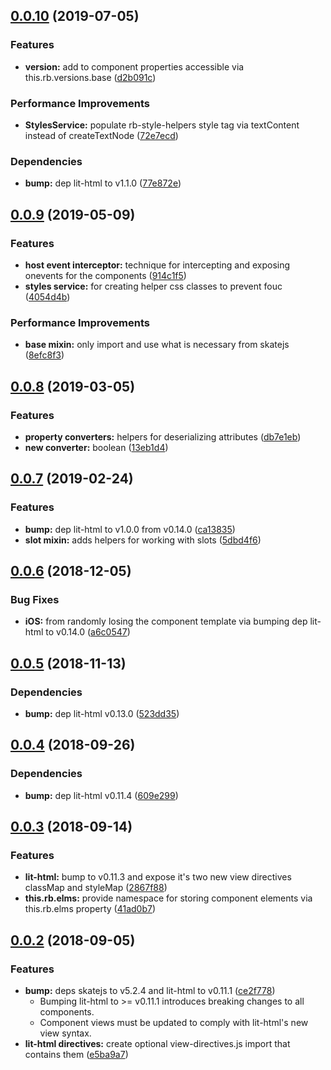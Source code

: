 ## [0.0.10](https://github.com/rapid-build-ui/rb-base/compare/v0.0.9...v0.0.10) (2019-07-05)


### Features

* **version:** add to component properties accessible via this.rb.versions.base ([d2b091c](https://github.com/rapid-build-ui/rb-base/commit/d2b091c))


### Performance Improvements

* **StylesService:** populate rb-style-helpers style tag via textContent instead of createTextNode ([72e7ecd](https://github.com/rapid-build-ui/rb-base/commit/72e7ecd))


### Dependencies

* **bump:** dep lit-html to v1.1.0 ([77e872e](https://github.com/rapid-build-ui/rb-base/commit/77e872e))



## [0.0.9](https://github.com/rapid-build-ui/rb-base/compare/v0.0.8...v0.0.9) (2019-05-09)


### Features

* **host event interceptor:** technique for intercepting and exposing onevents for the components ([914c1f5](https://github.com/rapid-build-ui/rb-base/commit/914c1f5))
* **styles service:** for creating helper css classes to prevent fouc ([4054d4b](https://github.com/rapid-build-ui/rb-base/commit/4054d4b))


### Performance Improvements

* **base mixin:** only import and use what is necessary from skatejs ([8efc8f3](https://github.com/rapid-build-ui/rb-base/commit/8efc8f3))



## [0.0.8](https://github.com/rapid-build-ui/rb-base/compare/v0.0.7...v0.0.8) (2019-03-05)


### Features

* **property converters:** helpers for deserializing attributes ([db7e1eb](https://github.com/rapid-build-ui/rb-base/commit/db7e1eb))
* **new converter:** boolean ([13eb1d4](https://github.com/rapid-build-ui/rb-base/commit/13eb1d4))



## [0.0.7](https://github.com/rapid-build-ui/rb-base/compare/v0.0.6...v0.0.7) (2019-02-24)


### Features

* **bump:** dep lit-html to v1.0.0 from v0.14.0 ([ca13835](https://github.com/rapid-build-ui/rb-base/commit/ca13835))
* **slot mixin:** adds helpers for working with slots ([5dbd4f6](https://github.com/rapid-build-ui/rb-base/commit/5dbd4f6))



## [0.0.6](https://github.com/rapid-build-ui/rb-base/compare/v0.0.5...v0.0.6) (2018-12-05)


### Bug Fixes

* **iOS:** from randomly losing the component template via bumping dep lit-html to v0.14.0 ([a6c0547](https://github.com/rapid-build-ui/rb-base/commit/a6c0547))



## [0.0.5](https://github.com/rapid-build-ui/rb-base/compare/v0.0.4...v0.0.5) (2018-11-13)


### Dependencies

* **bump:** dep lit-html v0.13.0 ([523dd35](https://github.com/rapid-build-ui/rb-base/commit/523dd35))



## [0.0.4](https://github.com/rapid-build-ui/rb-base/compare/v0.0.3...v0.0.4) (2018-09-26)


### Dependencies

* **bump:** dep lit-html v0.11.4 ([609e299](https://github.com/rapid-build-ui/rb-base/commit/609e299))



## [0.0.3](https://github.com/rapid-build-ui/rb-base/compare/v0.0.2...v0.0.3) (2018-09-14)


### Features

* **lit-html:** bump to v0.11.3 and expose it's two new view directives classMap and styleMap ([2867f88](https://github.com/rapid-build-ui/rb-base/commit/2867f88))
* **this.rb.elms:** provide namespace for storing component elements via this.rb.elms property ([41ad0b7](https://github.com/rapid-build-ui/rb-base/commit/41ad0b7))



## [0.0.2](https://github.com/rapid-build-ui/rb-base/compare/v0.0.1...v0.0.2) (2018-09-05)


### Features

* **bump:** deps skatejs to v5.2.4 and lit-html to v0.11.1 ([ce2f778](https://github.com/rapid-build-ui/rb-base/commit/ce2f778))
	* Bumping lit-html to >= v0.11.1 introduces breaking changes to all components.
	* Component views must be updated to comply with lit-html's new view syntax.
* **lit-html directives:** create optional view-directives.js import that contains them ([e5ba9a7](https://github.com/rapid-build-ui/rb-base/commit/e5ba9a7))



